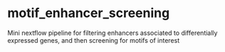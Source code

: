 # motif_enhancer_screening
Mini nextflow pipeline for filtering enhancers associated to differentially expressed genes, and then screening for motifs of interest
